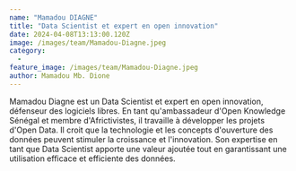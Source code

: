 ```yaml
---
name: "Mamadou DIAGNE"
title: "Data Scientist et expert en open innovation"
date: 2024-04-08T13:13:00.120Z
image: /images/team/Mamadou-Diagne.jpeg
category:
  - 
feature_image: /images/team/Mamadou-Diagne.jpeg
author: Mamadou Mb. Dione
---
```

Mamadou Diagne est un Data Scientist et expert en open innovation, défenseur des logiciels libres. En tant qu'ambassadeur d'Open Knowledge Sénégal et membre d'Africtivistes, il travaille à développer les projets d'Open Data. Il croit que la technologie et les concepts d'ouverture des données peuvent stimuler la croissance et l'innovation. Son expertise en tant que Data Scientist apporte une valeur ajoutée tout en garantissant une utilisation efficace et efficiente des données.


